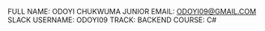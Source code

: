 FULL NAME: ODOYI CHUKWUMA JUNIOR
EMAIL: ODOYI09@GMAIL.COM
SLACK USERNAME: ODOYI09
TRACK: BACKEND
COURSE: C#